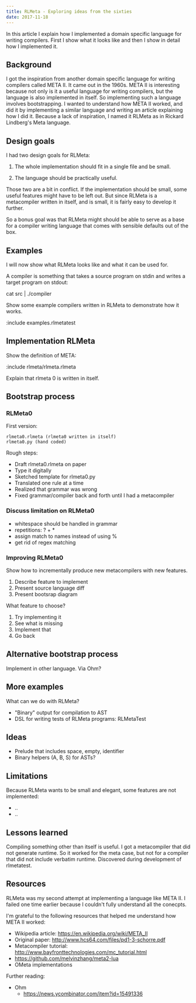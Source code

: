 ```yaml
---
title: RLMeta - Exploring ideas from the sixties
date: 2017-11-18
---
```


In this article I explain how I implemented a domain specific language for
writing compilers. First I show what it looks like and then I show in detail
how I implemented it.

## Background

I got the inspiration from another domain specific language for writing
compilers called META II. It came out in the 1960s. META II is interesting
because not only is it a useful language for writing compilers, but the
language is also implemented in itself.  So implementing such a language
involves bootstrapping.  I wanted to understand how META II worked, and did it
by implementing a similar language and writing an article explaining how I did
it. Because a lack of inspiration, I named it RLMeta as in Rickard Lindberg's
Meta language.

## Design goals

I had two design goals for RLMeta:

1. The whole implementation should fit in a single file and be small.

2. The language should be practically useful.

Those two are a bit in conflict. If the implementation should be small, some
useful features might have to be left out. But since RLMeta is a metacompiler
written in itself, and is small, it is fairly easy to develop it further.

So a bonus goal was that RLMeta might should be able to serve as a base for a
compiler writing language that comes with sensible defaults out of the box.

## Examples

I will now show what RLMeta looks like and what it can be used for.

A compiler is something that takes a source program on stdin and writes a
target program on stdout:

  cat src | ./compiler

Show some example compilers written in RLMeta to demonstrate how it works.

:include examples.rlmetatest

## Implementation RLMeta

Show the definition of META:

:include rlmeta/rlmeta.rlmeta

Explain that rlmeta 0 is written in itself.

## Bootstrap process

### RLMeta0

First version:

    rlmeta0.rlmeta (rlmeta0 written in itself)
    rlmeta0.py (hand coded)

Rough steps:

* Draft rlmeta0.rlmeta on paper
* Type it digitally
* Sketched template for rlmeta0.py
* Translated one rule at a time
* Realized that grammar was wrong
* Fixed grammar/compiler back and forth until I had a metacompiler

### Discuss limitation on RLMeta0

- whitespace should be handled in grammar
- repetitions: ? + *
- assign match to names instead of using %
- get rid of regex matching

### Improving RLMeta0

Show how to incrementally produce new metacompilers with new features.

1. Describe feature to implement
2. Present source language diff
3. Present bootsrap diagram

What feature to choose?

1. Try implementing it
2. See what is missing
3. Implement that
4. Go back

## Alternative bootstrap process

Implement in other language. Via Ohm?

## More examples

What can we do with RLMeta?

* "Binary" output for compilation to AST
* DSL for writing tests of RLMeta programs: RLMetaTest

## Ideas

* Prelude that includes space, empty, identifier
* Binary helpers (A, B, S) for ASTs?

## Limitations

Because RLMeta wants to be small and elegant, some features are not
implemented:

* ..
* ..

## Lessons learned

Compiling something other than itself is useful. I got a metacompiler that did
not generate runtime. So it worked for the meta case, but not for a compiler
that did not include verbatim runtime. Discovered during development of
rlmetatest.

## Resources

RLMeta was my second attempt at implementing a language like META II. I
failed one time earlier because I couldn't fully understand all the conecpts.

I'm grateful to the following resources that helped me understand how META II
worked:

* Wikipedia article: https://en.wikipedia.org/wiki/META_II
* Original paper: http://www.hcs64.com/files/pd1-3-schorre.pdf
* Metacompiler tutorial: http://www.bayfronttechnologies.com/mc_tutorial.html
* https://github.com/melvinzhang/meta2-lua
* OMeta implementations

Further reading:

* Ohm
    * https://news.ycombinator.com/item?id=15491336
